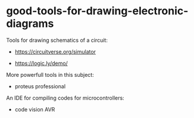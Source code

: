 # good-tools-for-drawing-electronic-diagrams

Tools for drawing schematics of a circuit:

- https://circuitverse.org/simulator

- https://logic.ly/demo/

More powerfull tools in this subject:

- proteus professional

An IDE for compiling codes for microcontrollers:

- code vision AVR
